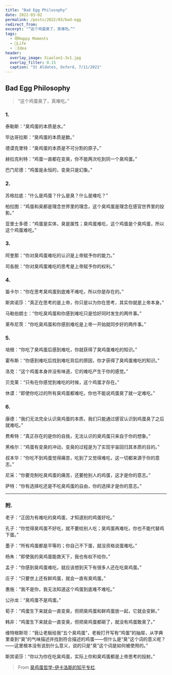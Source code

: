 ```yaml
---
title: "Bad Egg Philosophy"
date: 2022-03-02
permalink: /posts/2022/03/bad-egg
redirect_from: 
excerpt: "“这个鸡蛋臭了，真难吃。”"
tags:
  - 😻Happy Moments
  - 🍜Life
  - 💡Idea
header:
  overlay_image: Xiaolan1-3v1.jpg
  overlay_filter: 0.15
  caption: "St Aldates, Oxford, 7/11/2021"
---
```


## Bad Egg Philosophy

> “这个鸡蛋臭了，真难吃。”

### **1.**

泰勒斯：“臭鸡蛋的本质是水。”

毕达哥拉斯：“臭鸡蛋的本质是数。”

德谟克里特：“臭鸡蛋的本质是不可分割的原子。”

赫拉克利特：“鸡蛋一直都在变臭，你不能两次吃到同一个臭鸡蛋。”

巴门尼德：“鸡蛋是永恒的，变臭只是幻象。”

### **2.**

苏格拉底：“什么是鸡蛋？什么是臭？什么是难吃？”

柏拉图：“鸡蛋和臭都是理念世界里的理念，这个臭鸡蛋是理念在感官世界里的投影。”

亚里士多德：“鸡蛋是实体，臭是属性；臭鸡蛋难吃，这个鸡蛋是个臭鸡蛋，所以这个鸡蛋难吃。”

### **3.**

阿奎那：“你对臭鸡蛋难吃的认识是上帝赋予你的能力。”

司各脱：“你对臭鸡蛋难吃的思考是上帝赋予你的权利。”

### **4.**

笛卡尔：“你在思考臭鸡蛋到底难不难吃，所以你是存在的。”

斯宾诺莎：“真正在思考的是上帝，你只是以为你在思考，其实你就是上帝本身。”

马勒伯朗士：“你吃臭鸡蛋和你感到难吃只是恰好同时发生的两件事。”

莱布尼茨：“你吃臭鸡蛋和你感到难吃是上帝一开始就同步好的两件事。”

### **5.**

培根：“你吃了臭鸡蛋后感到难吃，你就获得了臭鸡蛋难吃的知识。”

霍布斯：“你感到难吃后找到难吃背后的原因，你才获得了臭鸡蛋难吃的知识。”

洛克：“这个鸡蛋本身并没有味道，它的难吃产生于你的感觉。”

贝克莱：“只有在你感觉到难吃的时候，这个鸡蛋才存在。”

休谟：“即使你吃过的所有臭鸡蛋都难吃，你也不能说鸡蛋臭了就一定难吃。”

### **6.**

康德：“我们无法完全认识臭鸡蛋的本质，我们只能通过感官认识到鸡蛋臭了之后就难吃。”

费希特：“真正存在的是你的自我，无法认识的臭鸡蛋只来自于你的想象。”

黑格尔：“鸡蛋有变臭的冲动，变臭的过程是为了实现宇宙回归其本质的目的。”

叔本华：“你吃不到鸡蛋觉得痛苦，吃到了又觉得难吃，这一切都来源于你的意志。”

尼采：“你要克制吃臭鸡蛋的痛苦，还要抢别人的鸡蛋，这才是你的意志。”

萨特：“你有选择吃还是不吃臭鸡蛋的自由，你的选择才是你的意志。”

---

### **附.**

老子：“正因为有难吃的臭鸡蛋，才知道别的鸡蛋好吃。”

孔子：“你觉得臭鸡蛋不好吃，就不要给别人吃；臭鸡蛋再难吃，你也不能代替鸡下蛋。”

墨子：“所有鸡蛋都是平等的；你自己不下蛋，就没资格说蛋难吃。”

杨朱：“即使我的臭鸡蛋能救天下，我也有权不给你。”

孟子：“你感到臭鸡蛋难吃，就应该想到天下有很多人还在吃臭鸡蛋。”

庄子：“只要世上还有鲜鸡蛋，就会一直有臭鸡蛋。”

惠施：“我不是你，我无法知道这个鸡蛋到底难不难吃。”

公孙龙：“臭鸡蛋不是鸡蛋。”

荀子：“鸡蛋生下来就会一直变臭，但把臭鸡蛋和鲜鸡蛋放一起，它就会变鲜。”

韩非：“鸡蛋生下来就会一直变臭，但把臭鸡蛋都砸了，就没有鸡蛋敢臭了。”

维特根斯坦：“我让老板给我“五个臭鸡蛋”，老板打开写有“鸡蛋”的抽屉，从字典里查到“臭”的气味描述并找到符合描述的鸡蛋——但什么是“臭”这个词的意义呢？——这里根本没有说到什么意义，说的只是“臭”这个词是如何被使用的。”

斯宾诺莎：“你以为你在吃臭鸡蛋，实际上你和臭鸡蛋都是上帝思考的投射。”

> From [臭鸡蛋哲学-伊卡洛斯的知乎专栏](https://zhuanlan.zhihu.com/p/439810161).